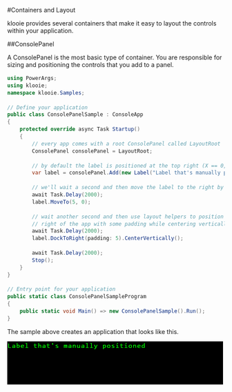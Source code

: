 ﻿#Containers and Layout

klooie provides several containers that make it easy to layout the controls within your application.

##ConsolePanel

A ConsolePanel is the most basic type of container. You are responsible for sizing and positioning the controls that you add to a panel.

```cs
using PowerArgs;
using klooie;
namespace klooie.Samples;

// Define your application
public class ConsolePanelSample : ConsoleApp
{
    protected override async Task Startup()
    {
        // every app comes with a root ConsolePanel called LayoutRoot
        ConsolePanel consolePanel = LayoutRoot;

        // by default the label is positioned at the top right (X == 0, Y == 0)
        var label = consolePanel.Add(new Label("Label that's manually positioned".ToGreen()));
        
        // we'll wait a second and then move the label to the right by 5 units
        await Task.Delay(2000);
        label.MoveTo(5, 0);

        // wait another second and then use layout helpers to position the label to the
        // right of the app with some padding while centering vertically
        await Task.Delay(2000);
        label.DockToRight(padding: 5).CenterVertically();

        await Task.Delay(2000);
        Stop();
    }
}

// Entry point for your application
public static class ConsolePanelSampleProgram
{
    public static void Main() => new ConsolePanelSample().Run();
}

```
The sample above creates an application that looks like this.

![sample image](https://github.com/adamabdelhamed/klooie/blob/main/src/klooie/Samples/ConsolePanel/ConsolePanelSample.gif?raw=true)

